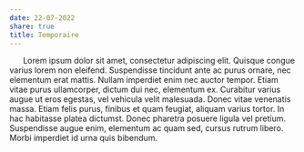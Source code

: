 ```yaml
---
date: 22-07-2022
share: true
title: Temporaire
---
```


      Lorem ipsum dolor sit amet, consectetur adipiscing elit. Quisque congue varius lorem non eleifend. Suspendisse tincidunt ante ac purus ornare, nec elementum erat mattis. Nullam imperdiet enim nec auctor tempor. Etiam vitae purus ullamcorper, dictum dui nec, elementum ex. Curabitur varius augue ut eros egestas, vel vehicula velit malesuada. Donec vitae venenatis massa. Etiam felis purus, finibus et quam feugiat, aliquam varius tortor. In hac habitasse platea dictumst. Donec pharetra posuere ligula vel pretium. Suspendisse augue enim, elementum ac quam sed, cursus rutrum libero. Morbi imperdiet id urna quis bibendum.